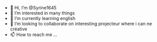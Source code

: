 - 👋 Hi, I’m @Syrine1645
- 👀 I’m interested in many things 
- 🌱 I’m currently learning english
- 💞️ I’m looking to collaborate on interesting projecteur where i can ne créative
- 📫 How to reach me ...

<!---
Syrine1645/Syrine1645 is a ✨ special ✨ repository because its `README.md` (this file) appears on your GitHub profile.
You can click the Preview link to take a look at your changes.
--->

